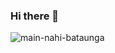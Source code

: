 ### Hi there 👋

![main-nahi-bataunga](https://user-images.githubusercontent.com/72072325/209462172-1bc61425-6ecd-433a-85fc-8c984fd47913.jpg)



<!--
**thetripathi58/thetripathi58** is a ✨ _special_ ✨ repository because its `README.md` (this file) appears on your GitHub profile.

Here are some ideas to get you started:

- 🔭 I’m currently working on ...
- 🌱 I’m currently learning ...
- 👯 I’m looking to collaborate on ...
- 🤔 I’m looking for help with ...
- 💬 Ask me about ...
- 📫 How to reach me: ...
- 😄 Pronouns: ...
- ⚡ Fun fact: ...
-->
